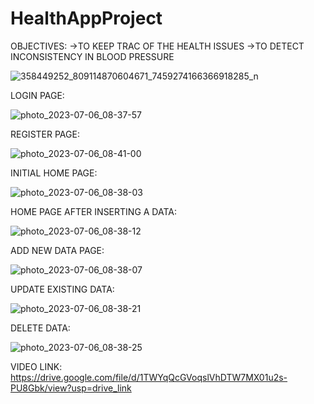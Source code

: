 # HealthAppProject

OBJECTIVES:
->TO KEEP TRAC OF THE HEALTH ISSUES
->TO DETECT INCONSISTENCY IN BLOOD PRESSURE






![358449252_809114870604671_7459274166366918285_n](https://github.com/MahirAbrar3425/HealthAppProject/assets/113090760/3a5485ee-99fd-48e4-9330-1f7b4cd2c496)


LOGIN PAGE:







![photo_2023-07-06_08-37-57](https://github.com/MahirAbrar3425/HealthAppProject/assets/113090760/72b74c90-1e77-44e6-b48d-0b89b1d77fe0)



REGISTER PAGE:










![photo_2023-07-06_08-41-00](https://github.com/MahirAbrar3425/HealthAppProject/assets/113090760/dacc610d-a49b-4dcf-b182-b465a819a6d6)

INITIAL HOME PAGE:











![photo_2023-07-06_08-38-03](https://github.com/MahirAbrar3425/HealthAppProject/assets/113090760/5ecb755b-bc73-419c-8cc4-1f406fd041bb)


HOME PAGE AFTER INSERTING A DATA:














![photo_2023-07-06_08-38-12](https://github.com/MahirAbrar3425/HealthAppProject/assets/113090760/3fc56a93-20fc-4c0a-8ec2-d0a2e85fcc62)


ADD NEW DATA PAGE:












![photo_2023-07-06_08-38-07](https://github.com/MahirAbrar3425/HealthAppProject/assets/113090760/a8a10953-3675-4134-ab43-c8ee8b3cca86)



UPDATE EXISTING DATA:













![photo_2023-07-06_08-38-21](https://github.com/MahirAbrar3425/HealthAppProject/assets/113090760/bcb74418-41ed-4e88-9e63-4a5b4ea1568d)



DELETE DATA:













![photo_2023-07-06_08-38-25](https://github.com/MahirAbrar3425/HealthAppProject/assets/113090760/03cdb4f5-694c-43ab-8069-f31b078b5b30)











VIDEO LINK:
https://drive.google.com/file/d/1TWYqQcGVoqslVhDTW7MX01u2s-PU8Gbk/view?usp=drive_link
